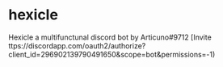 # hexicle

Hexicle a multifunctunal discord bot by Articuno#9712
[Invite ttps://discordapp.com/oauth2/authorize?client_id=296902139790491650&scope=bot&permissions=-1)
